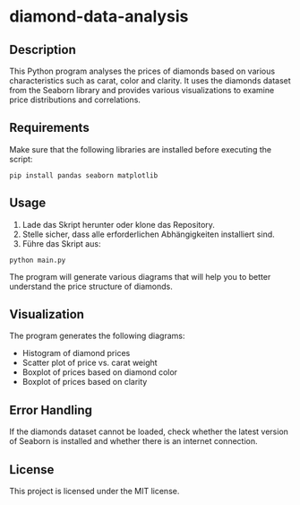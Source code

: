 # diamond-data-analysis

## Description
This Python program analyses the prices of diamonds based on various characteristics such as carat, color and clarity. It uses the diamonds dataset from the Seaborn library and provides various visualizations to examine price distributions and correlations.

## Requirements
Make sure that the following libraries are installed before executing the script:

```
pip install pandas seaborn matplotlib
```

## Usage
1. Lade das Skript herunter oder klone das Repository.
2. Stelle sicher, dass alle erforderlichen Abhängigkeiten installiert sind.
3. Führe das Skript aus:

```
python main.py
```

The program will generate various diagrams that will help you to better understand the price structure of diamonds.

## Visualization
The program generates the following diagrams:
- Histogram of diamond prices
- Scatter plot of price vs. carat weight
- Boxplot of prices based on diamond color
- Boxplot of prices based on clarity

## Error Handling
If the diamonds dataset cannot be loaded, check whether the latest version of Seaborn is installed and whether there is an internet connection.

## License
This project is licensed under the MIT license.